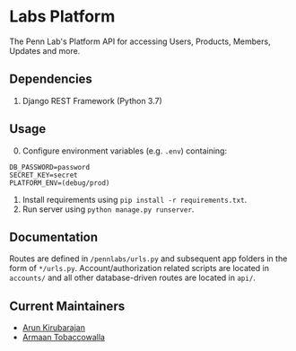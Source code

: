 # Labs Platform
The Penn Lab's Platform API for accessing Users, Products, Members, Updates and more. 

## Dependencies
1. Django REST Framework (Python 3.7)

## Usage
0. Configure environment variables (e.g. `.env`) containing:
```
DB_PASSWORD=password
SECRET_KEY=secret
PLATFORM_ENV=(debug/prod)
```
1. Install requirements using `pip install -r requirements.txt`.
2. Run server using `python manage.py runserver`.

## Documentation
Routes are defined in `/pennlabs/urls.py` and subsequent app folders in the form of `*/urls.py`. Account/authorization related scripts are located in `accounts/` and all other database-driven routes are located in `api/`.

## Current Maintainers
- [Arun Kirubarajan](https://github.com/kirubarajan)
- [Armaan Tobaccowalla](https://github.com/ArmaanT)
